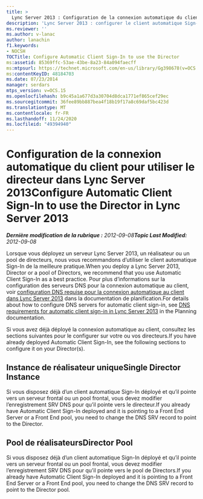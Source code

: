 ```yaml
---
title: >
  Lync Server 2013 : Configuration de la connexion automatique du client pour utiliser le directeur
description: 'Lync Server 2013 : configurer le client automatique Sign-In pour utiliser le directeur.'
ms.reviewer: ''
ms.author: v-lanac
author: lanachin
f1.keywords:
- NOCSH
TOCTitle: Configure Automatic Client Sign-In to use the Director
ms:assetid: 85369ffc-53ae-43be-8a23-84a094faecff
ms:mtpsurl: https://technet.microsoft.com/en-us/library/Gg398678(v=OCS.15)
ms:contentKeyID: 48184703
ms.date: 07/23/2014
manager: serdars
mtps_version: v=OCS.15
ms.openlocfilehash: b9c45a1a677d3a30704d8dca1771ef865cef29ec
ms.sourcegitcommit: 36fee89bb887bea4f18b19f17a8c69daf5bc423d
ms.translationtype: MT
ms.contentlocale: fr-FR
ms.lasthandoff: 11/24/2020
ms.locfileid: "49394940"
---
```

# <a name="configure-automatic-client-sign-in-to-use-the-director-in-lync-server-2013"></a><span data-ttu-id="40bab-103">Configuration de la connexion automatique du client pour utiliser le directeur dans Lync Server 2013</span><span class="sxs-lookup"><span data-stu-id="40bab-103">Configure Automatic Client Sign-In to use the Director in Lync Server 2013</span></span>

<div data-xmlns="http://www.w3.org/1999/xhtml">

<div class="topic" data-xmlns="http://www.w3.org/1999/xhtml" data-msxsl="urn:schemas-microsoft-com:xslt" data-cs="https://msdn.microsoft.com/">

<div data-asp="https://msdn2.microsoft.com/asp">



</div>

<div id="mainSection">

<div id="mainBody"><span data-ttu-id="40bab-104">

<span> </span></span><span class="sxs-lookup"><span data-stu-id="40bab-104">

<span> </span></span></span>

<span data-ttu-id="40bab-105">_**Dernière modification de la rubrique :** 2012-09-08_</span><span class="sxs-lookup"><span data-stu-id="40bab-105">_**Topic Last Modified:** 2012-09-08_</span></span>

<span data-ttu-id="40bab-106">Lorsque vous déployez un serveur Lync Server 2013, un réalisateur ou un pool de directeurs, nous vous recommandons d’utiliser le client automatique Sign-In de la meilleure pratique.</span><span class="sxs-lookup"><span data-stu-id="40bab-106">When you deploy a Lync Server 2013, Director or a pool of Directors, we recommend that you use Automatic Client Sign-In as a best practice.</span></span> <span data-ttu-id="40bab-107">Pour plus d’informations sur la configuration des serveurs DNS pour la connexion automatique au client, voir [configuration DNS requise pour la connexion automatique au client dans Lync Server 2013](lync-server-2013-dns-requirements-for-automatic-client-sign-in.md) dans la documentation de planification.</span><span class="sxs-lookup"><span data-stu-id="40bab-107">For details about how to configure DNS servers for automatic client sign-in, see [DNS requirements for automatic client sign-in in Lync Server 2013](lync-server-2013-dns-requirements-for-automatic-client-sign-in.md) in the Planning documentation.</span></span>

<span data-ttu-id="40bab-108">Si vous avez déjà déployé la connexion automatique au client, consultez les sections suivantes pour le configurer sur votre ou vos directeurs.</span><span class="sxs-lookup"><span data-stu-id="40bab-108">If you have already deployed Automatic Client Sign-In, see the following sections to configure it on your Director(s).</span></span>

<div>

## <a name="single-director-instance"></a><span data-ttu-id="40bab-109">Instance de réalisateur unique</span><span class="sxs-lookup"><span data-stu-id="40bab-109">Single Director Instance</span></span>

<span data-ttu-id="40bab-110">Si vous disposez déjà d’un client automatique Sign-In déployé et qu’il pointe vers un serveur frontal ou un pool frontal, vous devez modifier l’enregistrement SRV DNS pour qu’il pointe vers le directeur.</span><span class="sxs-lookup"><span data-stu-id="40bab-110">If you already have Automatic Client Sign-In deployed and it is pointing to a Front End Server or a Front End pool, you need to change the DNS SRV record to point to the Director.</span></span>

</div>

<div>

## <a name="director-pool"></a><span data-ttu-id="40bab-111">Pool de réalisateurs</span><span class="sxs-lookup"><span data-stu-id="40bab-111">Director Pool</span></span>

<span data-ttu-id="40bab-112">Si vous disposez déjà d’un client automatique Sign-In déployé et qu’il pointe vers un serveur frontal ou un pool frontal, vous devez modifier l’enregistrement SRV DNS pour qu’il pointe vers le pool de Directors.</span><span class="sxs-lookup"><span data-stu-id="40bab-112">If you already have Automatic Client Sign-In deployed and it is pointing to a Front End Server or a Front End pool, you need to change the DNS SRV record to point to the Director pool.</span></span>

<span data-ttu-id="40bab-113"></div>

</div>

<span> </span>

</div>

</div>

</span><span class="sxs-lookup"><span data-stu-id="40bab-113"></div>

</div>

<span> </span>

</div>

</div>

</span></span></div>

